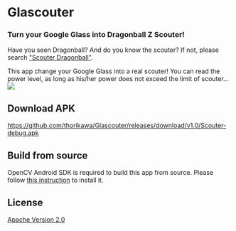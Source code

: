 Glascouter
==========
### Turn your Google Glass into  Dragonball Z Scouter!
Have you seen Dragonball? And do you know the scouter? If not, please search ["Scouter Dragonball"](https://www.google.com/search?q=scouter+dragonball&source=lnms&tbm=isch).

This app change your Google Glass into a real scouter! You can read the power level, as long as his/her power does not exceed the limit of scouter...
<img src="http://thorikawa.github.io/Glascouter/img/glass_screenshot.png" />

## Download APK
https://github.com/thorikawa/Glascouter/releases/download/v1.0/Scouter-debug.apk

## Build from source
OpenCV Android SDK is required to build this app from source. Please follow [this instruction](http://docs.opencv.org/doc/tutorials/introduction/android_binary_package/O4A_SDK.html) to install it.

## License
[Apache Version 2.0](http://www.apache.org/licenses/LICENSE-2.0.html)
